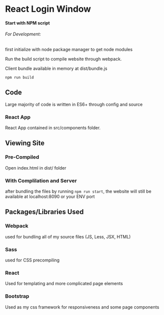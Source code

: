 # React Login Window

#### Start with NPM script
###### For Development:

first initialize with node package manager to get node modules

Run the build script to compile website through webpack.

Client bundle available in memory at dist/bundle.js 

`npm run build`


## Code 

Large majority of code is written in ES6+ through config and source

### React App
React App contained in src/components folder.

## Viewing Site

### Pre-Compiled
Open index.html in dist/ folder

### With Complilation and Server
after bundling the files by running `npm run start`, the website will still be available at localhost:8090 or your ENV port

## Packages/Libraries Used
### Webpack
used for bundling all of my source files (JS, Less, JSX, HTML)

### Sass
used for CSS precompiling

### React
Used for templating and more complicated page elements

### Bootstrap
Used as my css framework for responsiveness and some page components